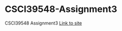 # CSCI39548-Assignment3
CSCI39548 Assignment3
[Link to site](https://ez60.github.io/CSCI39548-Assignment3/)
